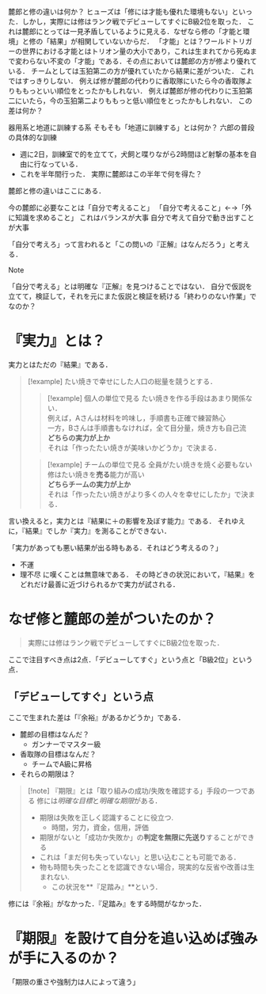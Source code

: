 麓郎と修の違いは何か？ 
ヒューズは「修には才能も優れた環境もない」といった．しかし，実際には修はランク戦でデビューしてすぐにB級2位を取った．
これは麓郎にとっては一見矛盾しているように見える．なぜなら修の「才能と環境」と修の「結果」が相関していないからだ．
「才能」とは？ワールドトリガーの世界における才能とはトリオン量の大小であり，これは生まれてから死ぬまで変わらない不変の「才能」である．その点においては麓郎の方が修より優れている．
チームとしては玉狛第二の方が優れていたから結果に差がついた．
これではすっきりしない．
例えば修が麓郎の代わりに香取隊にいたら今の香取隊よりももっといい順位をとったかもしれない．
例えば麓郎が修の代わりに玉狛第二にいたら，今の玉狛第二よりももっと低い順位をとったかもしれない．
この差は何か？


器用系と地道に訓練する系
そもそも「地道に訓練する」とは何か？
六郎の普段の具体的な訓練
- 週に2日，訓練室で的を立てて，犬飼と喋りながら2時間ほど射撃の基本を自由に行なっている．
- これを半年間行った．
実際に麓郎はこの半年で何を得た？

麓郎と修の違いはここにある．


今の麓郎に必要なことは「自分で考えること」
「自分で考えること」←→「外に知識を求めること」
これはバランスが大事
自分で考えて自分で動き出すことが大事


「自分で考えろ」って言われると「この問いの『正解』はなんだろう」と考える．
> [!note]
> 「自分で考える」とは明確な『正解』を見つけることではない．
> 自分で仮説を立てて，検証して，それを元にまた仮説と検証を続ける「終わりのない作業」でなのか？

# 『実力』とは？
実力とはただの『結果』である．
> [!example]
> たい焼きで幸せにした人口の総量を競うとする．<br>
> > [!example] 個人の単位で見る
> > たい焼きを作る手段はあまり関係ない． <br>
> > 例えば，Aさんは材料を吟味し，手順書も正確で練習熱心 <br>
> > 一方，Bさんは手順書もなければ，全て目分量，焼き方も自己流<br>
> > **どちらの実力が上か**<br>
> > それは「作ったたい焼きが美味いかどうか」で決まる．<br>
> 
> > [!example] チームの単位で見る
> > 全員がたい焼きを焼く必要もない <br>
> > 修はたい焼きを**売る**能力が高い<br>
> > **どちらチームの実力が上か**<br>
> > それは「作ったたい焼きがより多くの人々を幸せにしたか」で決まる．<br>

言い換えると，実力とは『結果に＋の影響を及ぼす能力』である．
それゆえに，『結果』でしか『実力』を測ることができない．

「実力があっても悪い結果が出る時もある．それはどう考えるの？」
- 不運
- 理不尽
に嘆くことは無意味である．
その時どきの状況において，『結果』をどれだけ最善に近づけられるかで実力が試される．

# なぜ修と麓郎の差がついたのか？
> 実際には修はランク戦でデビューしてすぐにB級2位を取った．


ここで注目すべき点は2点．「デビューしてすぐ」という点と「B級2位」という点．
## 「デビューしてすぐ」という点
ここで生まれた差は「『余裕』があるかどうか」である．
- 麓郎の目標はなんだ？
	- ガンナーでマスター級
- 香取隊の目標はなんだ？
	- チームでA級に昇格
- それらの期限は？

> [!note] 『期限』とは「取り組みの成功/失敗を確認する」手段の一つである
> 修には*明確な目標*と*明確な期限*がある．
> - 期限は失敗を正しく認識することに役立つ.
> 	- 時間，労力，資金，信用，評価
> - 期限がないと「成功か失敗か」の**判定を無限に先送り**することができる
> - これは「まだ何も失っていない」と思い込むことも可能である．
> - 物も時間も失ったことを認識できない場合，現実的な反省や改善は生まれない.
> 	- この状況を**『足踏み』**という．



修には『余裕』がなかった．『足踏み』をする時間がなかった．

# 『期限』を設けて自分を追い込めば強みが手に入るのか？

「期限の重さや強制力は人によって違う」
